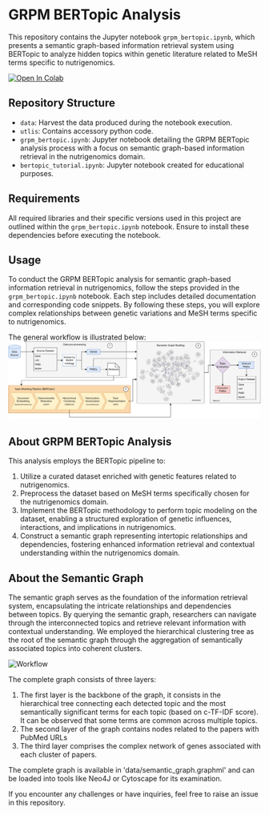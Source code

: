 # GRPM BERTopic Analysis
This repository contains the Jupyter notebook `grpm_bertopic.ipynb`, which presents a semantic graph-based information retrieval system using BERTopic to analyze hidden topics within genetic literature related to MeSH terms specific to nutrigenomics.

[![Open In Colab](https://colab.research.google.com/assets/colab-badge.svg)](https://colab.research.google.com/github/johndef64/grpm_bertopic/blob/main/grpm_bertopic.ipynb)

## Repository Structure
- `data`: Harvest the data produced during the notebook execution.
- `utlis`: Contains accessory python code.
- `grpm_bertopic.ipynb`: Jupyter notebook detailing the GRPM BERTopic analysis process with a focus on semantic graph-based information retrieval in the nutrigenomics domain.
- `bertopic_tutorial.ipynb`: Jupyter notebook created for educational purposes.

## Requirements
All required libraries and their specific versions used in this project are outlined within the `grpm_bertopic.ipynb` notebook. Ensure to install these dependencies before executing the notebook.

## Usage
To conduct the GRPM BERTopic analysis for semantic graph-based information retrieval in nutrigenomics, follow the steps provided in the `grpm_bertopic.ipynb` notebook. Each step includes detailed documentation and corresponding code snippets. By following these steps, you will explore complex relationships between genetic variations and MeSH terms specific to nutrigenomics.

The general workflow is illustrated below:
![Workflow](imgs/workflow_chart.png)

## About GRPM BERTopic Analysis
This analysis employs the BERTopic pipeline to:
1. Utilize a curated dataset enriched with genetic features related to nutrigenomics.
2. Preprocess the dataset based on MeSH terms specifically chosen for the nutrigenomics domain.
3. Implement the BERTopic methodology to perform topic modeling on the dataset, enabling a structured exploration of genetic influences, interactions, and implications in nutrigenomics.
4. Construct a semantic graph representing intertopic relationships and dependencies, fostering enhanced information retrieval and contextual understanding within the nutrigenomics domain.


## About the Semantic Graph

The semantic graph serves as the foundation of the information retrieval system, encapsulating the intricate relationships and dependencies between topics.
By querying the semantic graph, researchers can navigate through the interconnected topics and retrieve relevant information with contextual understanding.
We employed the hierarchical clustering tree as the root of the semantic graph through the aggregation of semantically associated topics into coherent clusters.

![Workflow](imgs/semantic_graph_layer.png)

The complete graph consists of three layers:
1. The first layer is the backbone of the graph, it consists in the hierarchical tree connecting each detected topic and the most semantically significant terms for each topic (based on c-TF-IDF score). It can be observed that some terms are common across multiple topics.
2. The second layer of the graph contains nodes related to the papers with PubMed URLs
3. The third layer comprises the complex network of genes associated with each cluster of papers.

The complete graph is available in 'data/semantic_graph.graphml' and can be loaded into tools like Neo4J or Cytoscape for its examination.


If you encounter any challenges or have inquiries, feel free to raise an issue in this repository.